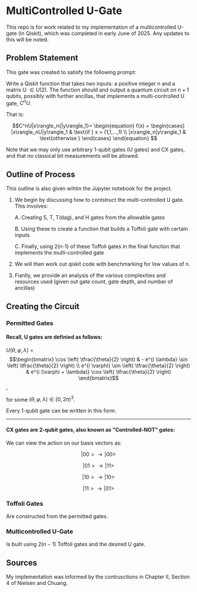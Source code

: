 # MultiControlled U-Gate 

This repo is for work related to my implementation of a multicontrolled U-gate (in Qiskit), which was completed in early June of 2025. Any updates to this will be noted. 

## Problem Statement 
This gate was created to satisfy the following prompt: 

Write a Qiskit function that takes two inputs: a positive integer n and a matrix U $\in{U(2)}$. The function should and output a quantum circuit on $n+1$ qubits, possibly with further ancillas, that implements a multi-controlled U gate, $C^nU$. 

That is: 

$$C^nU|x\rangle_n{|y\rangle_1}=
\begin{equation}
f(x) = \begin{cases}
|x\rangle_nU|y\rangle_1 & \text{if } x = (1,1,...,1) \\
|x\rangle_n|y\rangle_1 & \text{otherwise } 
\end{cases}
\end{equation} $$

Note that we may only use arbitrary 1-qubit gates (U gates) and CX gates, and that no classical bit measurements will be allowed. 

## Outline of Process

This outline is also given wihtin the Jupyter notebook for the project. 

1. We begin by discussing how to contstruct the multi-controlled U gate. This involves:

    A. Creating S, T, T(dag), and H gates from the allowable gates 

    B. Using these to create a function that builds a Toffoli gate with certain inputs 

    C. Finally, using 2(n-1) of these Toffoli gates in the final function that implements the multi-controlled gate

2. We will then work out qiskit code with benchmarking for low values of n. 

3. Fianlly, we provide an analysis of the various complexities and resources used (given out gate count, gate depth, and number of ancillas)

## Creating the Circuit
### Permitted Gates

#### Recall, U gates are definied as follows: 

$U(\theta, \varphi, \lambda)$ = $$\begin{bmatrix}
    \cos \left( \tfrac{\theta}{2} \right) & - e^{i \lambda} \sin \left( \tfrac{\theta}{2} \right) \\
    e^{i \varphi} \sin \left( \tfrac{\theta}{2} \right) & e^{i (\varphi + \lambda)} \cos \left( \tfrac{\theta}{2} \right) 
    \end{bmatrix}$$,

for some $(\theta, \varphi, \lambda) \in \left[ 0, 2 \pi \right)^3$. 

Every 1-qubit gate can be written in this form. 

-----------------------------------------------------

#### CX gates are 2-qubit gates, also known as "Controlled-NOT" gates:

We can view the action on our basis vectors as: 

$$|00>\rightarrow{|00>}$$

$$|01>\rightarrow{|11>}$$

$$|10>\rightarrow{|10>}$$

$$|11>\rightarrow{|01>}$$

### Toffoli Gates 

Are constructed from the permitted gates.

### Multicontrolled U-Gate 

Is built using $2(n-1)$ Toffoli gates and the desired U gate. 



## Sources 
My implementation was informed by the contrusctions in Chapter II, Section 4 of Nielsen and Chuang. 
